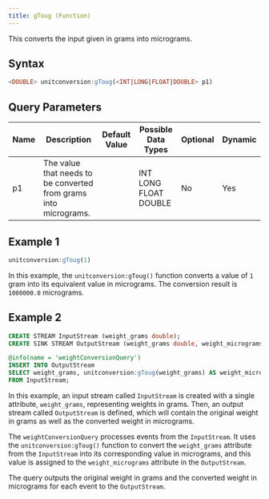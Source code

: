 ```yaml
---
title: gToug (Function)
---
```


This converts the input given in grams into micrograms.

## Syntax

```sql
<DOUBLE> unitconversion:gToug(<INT|LONG|FLOAT|DOUBLE> p1)
```

## Query Parameters

| Name | Description  | Default Value | Possible Data Types   | Optional | Dynamic |
|------|--------------|---------------|-----------------------|----------|---------|
| p1   | The value that needs to be converted from grams into micrograms. |               | INT LONG FLOAT DOUBLE | No       | Yes     |

## Example 1

```sql
unitconversion:gToug(1)
```

In this example, the `unitconversion:gToug()` function converts a value of `1` gram into its equivalent value in micrograms. The conversion result is `1000000.0` micrograms.

## Example 2

```sql
CREATE STREAM InputStream (weight_grams double);
CREATE SINK STREAM OutputStream (weight_grams double, weight_micrograms double);

@info(name = 'weightConversionQuery')
INSERT INTO OutputStream
SELECT weight_grams, unitconversion:gToug(weight_grams) AS weight_micrograms
FROM InputStream;
```

In this example, an input stream called `InputStream` is created with a single attribute, `weight_grams`, representing weights in grams. Then, an output stream called `OutputStream` is defined, which will contain the original weight in grams as well as the converted weight in micrograms.

The `weightConversionQuery` processes events from the `InputStream`. It uses the `unitconversion:gToug()` function to convert the `weight_grams` attribute from the `InputStream` into its corresponding value in micrograms, and this value is assigned to the `weight_micrograms` attribute in the `OutputStream`.

The query outputs the original weight in grams and the converted weight in micrograms for each event to the `OutputStream`.
